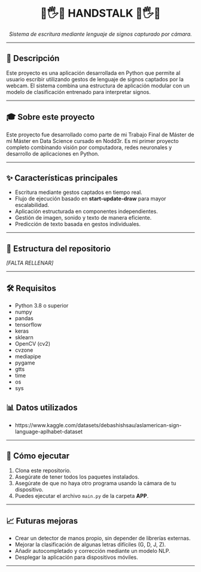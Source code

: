 <h1 align="center">🤖🖐️📣    HANDSTALK    📣🖐️🤖</h1>

<p align="center"><em>Sistema de escritura mediante lenguaje de signos capturado por cámara.</em></p>

<hr>

<h2>📄 Descripción</h2>
<p>Este proyecto es una aplicación desarrollada en Python que permite al usuario escribir utilizando gestos de lenguaje de signos captados por la webcam. 
El sistema combina una estructura de aplicación modular con un modelo de clasificación entrenado para interpretar signos.</p>


<hr>

<h2>🎓 Sobre este proyecto </h2>
<p>Este proyecto fue desarrollado como parte de mi Trabajo Final de Máster de mi Máster en Data Science cursado en Nodd3r.  
Es mi primer proyecto completo combinando visión por computadora, redes neuronales y desarrollo de aplicaciones en Python.</p>



<hr>

<h2>✨ Características principales</h2>
<ul>
<li>Escritura mediante gestos captados en tiempo real.</li>
<li>Flujo de ejecución basado en <strong>start-update-draw</strong> para mayor escalabilidad.</li>
<li>Aplicación estructurada en componentes independientes.</li>
<li>Gestión de imagen, sonido y texto de manera eficiente.</li>
<li>Predicción de texto basada en gestos individuales.</li>
</ul>

<hr>

<h2>📁 Estructura del repositorio</h2>
<p><em>[FALTA RELLENAR]</em></p>

<hr>

<h2>🛠️ Requisitos</h2>
<ul>
<li>Python 3.8 o superior</li>
<li>numpy</li>
<li>pandas</li>
<li>tensorflow</li>
<li>keras</li>
<li>sklearn</li>
<li>OpenCV (cv2)</li>
<li>cvzone</li>
<li>mediapipe</li>
<li>pygame</li>
<li>gtts</li>
<li>time</li>
<li>os</li>
<li>sys</li>
</ul>

<h2>📊 Datos utilizados</h2>
<ul>
<li>https://www.kaggle.com/datasets/debashishsau/aslamerican-sign-language-aplhabet-dataset</li>
</ul>


<hr>

<h2>🚀 Cómo ejecutar</h2>
<ol>
<li>Clona este repositorio.</li>
<li>Asegúrate de tener todos los paquetes instalados.</li>
<li>Asegúrate de que no haya otro programa usando la cámara de tu dispositivo.</li>
<li>Puedes ejecutar el archivo <code>main.py</code> de la carpeta <strong>APP</strong>.
</ol>

<hr>

<h2>📈 Futuras mejoras</h2>
<ul>
<li>Crear un detector de manos propio, sin depender de librerías externas.</li>
<li>Mejorar la clasificación de algunas letras difíciles (G, D, J, Z).</li>
<li>Añadir autocompletado y corrección mediante un modelo NLP.</li>
<li>Desplegar la aplicación para dispositivos móviles.</li>
</ul>

<hr>

